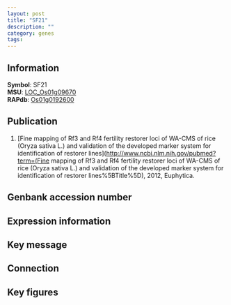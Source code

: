 ```yaml
---
layout: post
title: "SF21"
description: ""
category: genes
tags: 
---
```


## Information
__Symbol__: SF21  
__MSU__: [LOC_Os01g09670](http://rice.plantbiology.msu.edu/cgi-bin/ORF_infopage.cgi?orf=LOC_Os01g09670)  
__RAPdb__: [Os01g0192600](http://rapdb.dna.affrc.go.jp/viewer/gbrowse_details/irgsp1?name=Os01g0192600)  

## Publication
1. [Fine mapping of Rf3 and Rf4 fertility restorer loci of WA-CMS of rice (Oryza sativa L.) and validation of the developed marker system for identification of restorer lines](http://www.ncbi.nlm.nih.gov/pubmed?term=(Fine mapping of Rf3 and Rf4 fertility restorer loci of WA-CMS of rice (Oryza sativa L.) and validation of the developed marker system for identification of restorer lines%5BTitle%5D), 2012, Euphytica.

## Genbank accession number

## Expression information

## Key message

## Connection

## Key figures



